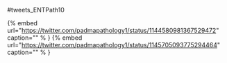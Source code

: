 #tweets_ENTPath10

{% embed url="https://twitter.com/padmapathology1/status/1144580981367529472"  caption="" % }
{% embed url="https://twitter.com/padmapathology1/status/1145705093775294464"  caption="" % }
